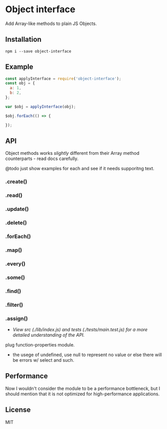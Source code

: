 # Object interface

Add Array-like methods to plain JS Objects.

## Installation
```
npm i --save object-interface
```

## Example
```javascript
const applyInterface = require('object-interface');
const obj = {
  a: 1,
  b: 2,
};

var $obj = applyInterface(obj);

$obj.forEach(() => {

});
```

## API

Object methods works *slightly* different from their Array method counterparts - read docs carefully.

@todo just show examples for each and see if it needs supporitng text.
### .create()

### .read()
### .update()
### .delete()

### .forEach()
### .map()
### .every()
### .some()
### .find()
### .filter()
### .assign()

* *View src (./lib/index.js) and tests (./tests/main.test.js) for a more detailed understanding of the API.*

plug function-properties module.

* the usege of undefined, use null to represent no value or else there will be errors w/ select and such.

## Performance

Now I wouldn't consider the module to be a performance bottleneck, but I should mention that it is
not optimized for high-performance applications.

## License
MIT
